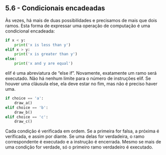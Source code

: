 ## 5.6 - Condicionais encadeadas

Às vezes, há mais de duas possibilidades e precisamos de mais que dois ramos. Esta forma de expressar uma operação de computação é uma condicional encadeada:

```python
if x < y:
    print('x is less than y')
elif x > y:
    print('x is greater than y')
else:
    print('x and y are equal')
```

elif é uma abreviatura de “else if”. Novamente, exatamente um ramo será executado. Não há nenhum limite para o número de instruções elif. Se houver uma cláusula else, ela deve estar no fim, mas não é preciso haver uma.

```python
if choice == 'a':
    draw_a()
elif choice == 'b':
    draw_b()
elif choice == 'c':
    draw_c()
```

Cada condição é verificada em ordem. Se a primeira for falsa, a próxima é verificada, e assim por diante. Se uma delas for verdadeira, o ramo correspondente é executado e a instrução é encerrada. Mesmo se mais de uma condição for verdade, só o primeiro ramo verdadeiro é executado.
